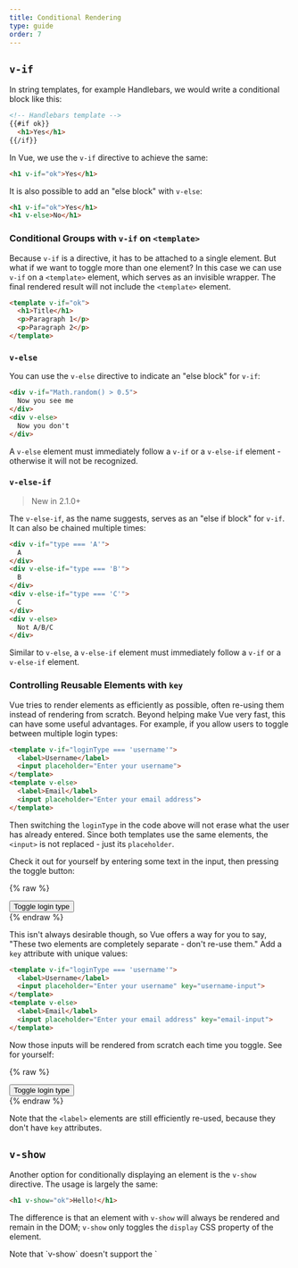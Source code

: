 ```yaml
---
title: Conditional Rendering
type: guide
order: 7
---
```


## `v-if`

In string templates, for example Handlebars, we would write a conditional block like this:

``` html
<!-- Handlebars template -->
{{#if ok}}
  <h1>Yes</h1>
{{/if}}
```

In Vue, we use the `v-if` directive to achieve the same:

``` html
<h1 v-if="ok">Yes</h1>
```

It is also possible to add an "else block" with `v-else`:

``` html
<h1 v-if="ok">Yes</h1>
<h1 v-else>No</h1>
```

### Conditional Groups with `v-if` on `<template>`

Because `v-if` is a directive, it has to be attached to a single element. But what if we want to toggle more than one element? In this case we can use `v-if` on a `<template>` element, which serves as an invisible wrapper. The final rendered result will not include the `<template>` element.

``` html
<template v-if="ok">
  <h1>Title</h1>
  <p>Paragraph 1</p>
  <p>Paragraph 2</p>
</template>
```

### `v-else`

You can use the `v-else` directive to indicate an "else block" for `v-if`:

``` html
<div v-if="Math.random() > 0.5">
  Now you see me
</div>
<div v-else>
  Now you don't
</div>
```

A `v-else` element must immediately follow a `v-if` or a `v-else-if` element - otherwise it will not be recognized.

### `v-else-if`

> New in 2.1.0+

The `v-else-if`, as the name suggests, serves as an "else if block" for `v-if`. It can also be chained multiple times:

```html
<div v-if="type === 'A'">
  A
</div>
<div v-else-if="type === 'B'">
  B
</div>
<div v-else-if="type === 'C'">
  C
</div>
<div v-else>
  Not A/B/C
</div>
```

Similar to `v-else`, a `v-else-if` element must immediately follow a `v-if` or a `v-else-if` element.

### Controlling Reusable Elements with `key`

Vue tries to render elements as efficiently as possible, often re-using them instead of rendering from scratch. Beyond helping make Vue very fast, this can have some useful advantages. For example, if you allow users to toggle between multiple login types:

``` html
<template v-if="loginType === 'username'">
  <label>Username</label>
  <input placeholder="Enter your username">
</template>
<template v-else>
  <label>Email</label>
  <input placeholder="Enter your email address">
</template>
```

Then switching the `loginType` in the code above will not erase what the user has already entered. Since both templates use the same elements, the `<input>` is not replaced - just its `placeholder`.

Check it out for yourself by entering some text in the input, then pressing the toggle button:

{% raw %}
<div id="no-key-example" class="demo">
  <div>
    <template v-if="loginType === 'username'">
      <label>Username</label>
      <input placeholder="Enter your username">
    </template>
    <template v-else>
      <label>Email</label>
      <input placeholder="Enter your email address">
    </template>
  </div>
  <button @click="toggleLoginType">Toggle login type</button>
</div>
<script>
new Vue({
  el: '#no-key-example',
  data: {
    loginType: 'username'
  },
  methods: {
    toggleLoginType: function () {
      return this.loginType = this.loginType === 'username' ? 'email' : 'username'
    }
  }
})
</script>
{% endraw %}

This isn't always desirable though, so Vue offers a way for you to say, "These two elements are completely separate - don't re-use them." Add a `key` attribute with unique values:

``` html
<template v-if="loginType === 'username'">
  <label>Username</label>
  <input placeholder="Enter your username" key="username-input">
</template>
<template v-else>
  <label>Email</label>
  <input placeholder="Enter your email address" key="email-input">
</template>
```

Now those inputs will be rendered from scratch each time you toggle. See for yourself:

{% raw %}
<div id="key-example" class="demo">
  <div>
    <template v-if="loginType === 'username'">
      <label>Username</label>
      <input placeholder="Enter your username" key="username-input">
    </template>
    <template v-else>
      <label>Email</label>
      <input placeholder="Enter your email address" key="email-input">
    </template>
  </div>
  <button @click="toggleLoginType">Toggle login type</button>
</div>
<script>
new Vue({
  el: '#key-example',
  data: {
    loginType: 'username'
  },
  methods: {
    toggleLoginType: function () {
      return this.loginType = this.loginType === 'username' ? 'email' : 'username'
    }
  }
})
</script>
{% endraw %}

Note that the `<label>` elements are still efficiently re-used, because they don't have `key` attributes.

## `v-show`

Another option for conditionally displaying an element is the `v-show` directive. The usage is largely the same:

``` html
<h1 v-show="ok">Hello!</h1>
```

The difference is that an element with `v-show` will always be rendered and remain in the DOM; `v-show` only toggles the `display` CSS property of the element.

<p class="tip">Note that `v-show` doesn't support the `<template>` element, nor does it work with `v-else`.</p>

## `v-if` vs `v-show`

`v-if` is "real" conditional rendering because it ensures that event listeners and child components inside the conditional block are properly destroyed and re-created during toggles.

`v-if` is also **lazy**: if the condition is false on initial render, it will not do anything - the conditional block won't be rendered until the condition becomes true for the first time.

In comparison, `v-show` is much simpler - the element is always rendered regardless of initial condition, with CSS-based toggling.

Generally speaking, `v-if` has higher toggle costs while `v-show` has higher initial render costs. So prefer `v-show` if you need to toggle something very often, and prefer `v-if` if the condition is unlikely to change at runtime.

## `v-if` with `v-for`

> Use v-if and v-for together is **not recommended**. See the style guide for futher infomation [Avoid v-if with v-for](https://vuejs.org/v2/style-guide/#Avoid-v-if-with-v-for-essential)

When used together with `v-if`, `v-for` has a higher priority than `v-if`. See the <a href="../guide/list.html#V-for-and-v-if">list rendering guide</a> for details.
